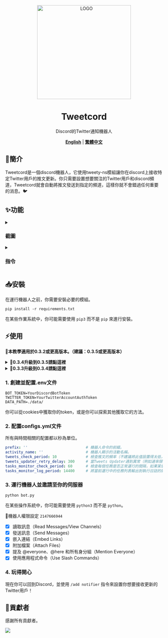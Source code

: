<div align="center">

<img alt="LOGO" src="https://i.imgur.com/WKXJDZL.png" width="300" height="300" />
  
# Tweetcord

Discord的Twitter通知機器人

[**English**](./README.md) | [**繁體中文**](./README_zh.md)

</div>

## 📝簡介

Tweetcord是一個discord機器人，它使用tweety-ns模組讓你在discord上接收特定Twitter用戶的推文更新。你只需要設置想要關注的Twitter用戶和discord頻道，Tweetcord就會自動將推文發送到指定的頻道，這樣你就不會錯過任何重要的消息。🐦

## ✨功能

<details>
   <summary>

### 截圖

   </summary>
👇當你關注的用戶發布了新的推文，你的伺服器也會收到通知。

![](https://i.imgur.com/SXITM0a.png)

</details>

<details>
   <summary>

### 指令

   </summary>

👉 `/add notifier` `username` `channel` | `mention`

| 參數 | 類型 | 描述 |
| --------- | ----- | ----------- |
| `username` | str | 你想要開啟通知的Twitter用戶的用戶名 |
| `channel` | discord.TextChannel | 機器人發送通知的頻道 |
| `mention` | discord.Role | 通知時提及的身分組 |

👉 `/remove notifier` `username` `channel`

| 參數 | 類型 | 描述 |
| --------- | ----- | ----------- |
| `username` | str | 你想要關閉通知的Twitter用戶的用戶名 |
| `channel` | discord.TextChannel | 設置為發送通知的頻道 |

👉 `/list users`

- 列出所有當前伺服器開啟通知的Twitter用戶

</details>

## 📥安裝

在運行機器人之前，你需要安裝必要的模組。

```shell
pip install -r requirements.txt
```

在某些作業系統中，你可能需要使用 `pip3` 而不是 `pip` 來進行安裝。

## ⚡使用

**📢本教學適用於0.3.2或更高版本。（建議：0.3.5或更高版本）**

<details>
   <summary><b>📌0.3.4升級到0.3.5請點這裡</b></summary>

在`cogs`資料夾創建一個python檔案並命名為`upgrade.py`，貼上下面的程式碼並運行機器人，使用斜線指令`/upgrade`進行升級。升級結束後可以移除這個cog。

```py
import discord
from discord import app_commands
from core.classes import Cog_Extension
import sqlite3
import os

from src.log import setup_logger
from src.permission_check import is_administrator

log = setup_logger(__name__)

class Upgrade(Cog_Extension):

    @is_administrator()
    @app_commands.command(name='upgrade', description='upgrade to Tweetcord 0.3.5')
    async def upgrade(self, itn: discord.Interaction):
        
        await itn.response.defer(ephemeral=True)
        
        conn = sqlite3.connect(f"{os.getenv('DATA_PATH')}tracked_accounts.db")
        cursor = conn.cursor()

        cursor.executescript('ALTER TABLE channel ADD server_id TEXT')
        
        cursor.execute('SELECT id FROM channel')
        channels = cursor.fetchall()
        
        for c in channels:
            try:
                channel = self.bot.get_channel(int(c[0]))
                cursor.execute('UPDATE channel SET server_id = ? WHERE id = ?', (channel.guild.id, channel.id))
            except:
                log.warning(f'the bot cannot obtain channel: {c[0]}, but this will not cause problems with the original features. The new feature can also be used normally on existing servers.')
                

        conn.commit()
        conn.close()

        await itn.followup.send('successfully upgrade to 0.3.5, you can remove this cog.')


async def setup(bot):
    await bot.add_cog(Upgrade(bot))
```

</details>

<details>
   <summary><b>📌0.3.3升級到0.3.4請點這裡</b></summary>

因為資料庫結構更新因此必須使用以下程式碼更新資料庫結構。

```py
from dotenv import load_dotenv
import os
import sqlite3

load_dotenv()

conn = sqlite3.connect(f"{os.getenv('DATA_PATH')}tracked_accounts.db")
cursor = conn.cursor()

cursor.execute('ALTER TABLE notification ADD enabled INTEGER DEFAULT 1')

conn.commit()
conn.close()
```

</details>

### 1. 創建並配置.env文件

```env
BOT_TOKEN=YourDiscordBotToken
TWITTER_TOKEN=YourTwitterAccountAuthToken
DATA_PATH=./data/
```

你可以從cookies中獲取你的token，或是你可以探索其他獲取它的方法。

### 2. 配置configs.yml文件

所有與時間相關的配置都以秒為單位。

```yml
prefix: ''                          # 機器人命令的前綴。
activity_name: ''                   # 機器人顯示的活動名稱。
tweets_check_period: 10             # 檢查推文的頻率（不建議將此值設置得太低，以避免速率限制）。
tweets_updater_retry_delay: 300     # 當Tweets Updater遇到異常（例如速率限制）時的重試間隔。
tasks_monitor_check_period: 60      # 檢查每個任務是否正常運行的間隔，如果某個任務停止了，嘗試重新啟動。
tasks_monitor_log_period: 14400     # 將當前運行中的任務列表輸出到執行日誌的間隔。
```

### 3. 運行機器人並邀請至你的伺服器

```shell
python bot.py
```

在某些操作系統中，你可能需要使用 `python3` 而不是 `python`。

🔧機器人權限設定 `2147666944`

- [x] 讀取訊息（Read Messages/View Channels）
- [x] 發送訊息（Send Messages）
- [x] 嵌入連結（Embed Links）
- [x] 附加檔案（Attach Files）
- [x] 提及 @everyone、@here 和所有身分組（Mention Everyone）
- [x] 使用應用程式命令（Use Slash Commands）

### 4. 玩得開心

現在你可以回到Discord，並使用 `/add notifier` 指令來設置你想要接收更新的Twitter用戶！

## 💪貢獻者

感謝所有貢獻者。

[![](https://contrib.rocks/image?repo=Yuuzi261/Tweetcord)](https://github.com/Yuuzi261/Tweetcord/graphs/contributors)
